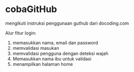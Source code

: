 # cobaGitHub
mengikuti instruksi penggunaan guthub dari docoding.com

Alur fitur login:
1. memasukkan nama, email dan password
2. memvalidasi masukan
3. memvalidasi pengguna dengan deteksi wajah
4. Memasukkan nama ibu untuk validasi
5. menampilkan halaman home
